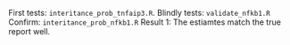 
First tests: `interitance_prob_tnfaip3.R`.
Blindly tests: `validate_nfkb1.R`
Confirm: `interitance_prob_nfkb1.R`
Result 1: The estiamtes match the true report well.



